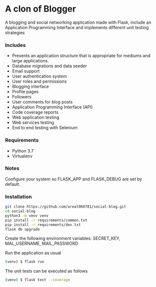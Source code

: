# A clon of Blogger
A blogging and social networking application made with Flask, include an Application Programming Interface and implements different unit testing strategies

### Includes
* Presents an application structure that is appropriate for mediums and large applications.
* Database migrations and data seeder
* Email support
* User authentication system
* User roles and permissions
* Blogging interface
* Profile pages
* Followers
* User comments for blog posts
* Application Programming Interface (API)
* Code coverage reports
* Web application testing
* Web services testing
* End to end testing with Selenium


### Requirements
* Python 3.7
* Virtualenv

### Notes
Configure your system so FLASK_APP and FLASK_DEBUG are set by default.

### Installation
```sh
git clone https://github.com/areal060781/social-blog.git
cd social-blog
python3 -m venv venv
pip install -r requirements/common.txt
pip install -r requirements/dev.txt
flask db upgrade
```

Create the following environment variables:
SECRET_KEY, MAL_USERNAME, MAIL_PASSWORD

Run the application as usual
```sh
(venv) $ flask run
```

The unit tests can be executed as follows
```sh
(venv) $ flask test --coverage
```